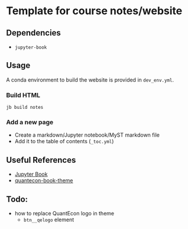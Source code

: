 # Template for course notes/website

## Dependencies
- `jupyter-book`

## Usage

A conda environment to build the website is provided in `dev_env.yml`.

### Build HTML
```
jb build notes
```

### Add a new page
- Create a markdown/Jupyter notebook/MyST markdown file
- Add it to the table of contents (`_toc.yml`)

## Useful References
- [Jupyter Book](https://jupyterbook.org/en/stable/intro.html)
- [quantecon-book-theme](https://github.com/QuantEcon/quantecon-book-theme/blob/master/docs/index.md)

## Todo:
- how to replace QuantEcon logo in theme
  - `btn__qelogo` element